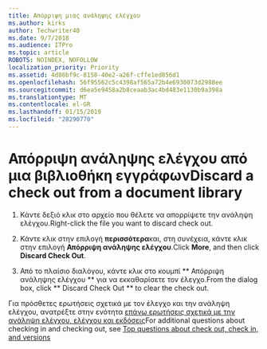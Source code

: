 ```yaml
---
title: Απόρριψη μιας ανάληψης ελέγχου
ms.author: kirks
author: Techwriter40
ms.date: 9/7/2018
ms.audience: ITPro
ms.topic: article
ROBOTS: NOINDEX, NOFOLLOW
localization_priority: Priority
ms.assetid: 4d86bf9c-8158-40e2-a26f-cffe1ed856d1
ms.openlocfilehash: 56f95562c5c4398af565a72b4e6930073d2988ee
ms.sourcegitcommit: d6ea5e9458a2b8ceaab3ac4bd483e1130b9a398a
ms.translationtype: MT
ms.contentlocale: el-GR
ms.lasthandoff: 01/15/2019
ms.locfileid: "28290770"
---
```

# <a name="discard-a-check-out-from-a-document-library"></a><span data-ttu-id="89dc8-102">Απόρριψη ανάληψης ελέγχου από μια βιβλιοθήκη εγγράφων</span><span class="sxs-lookup"><span data-stu-id="89dc8-102">Discard a check out from a document library</span></span>

1. <span data-ttu-id="89dc8-103">Κάντε δεξιό κλικ στο αρχείο που θέλετε να απορρίψετε την ανάληψη ελέγχου.</span><span class="sxs-lookup"><span data-stu-id="89dc8-103">Right-click the file you want to discard check out.</span></span>
    
2. <span data-ttu-id="89dc8-104">Κάντε κλικ στην επιλογή **περισσότερα**και, στη συνέχεια, κάντε κλικ στην επιλογή **Απόρριψη ανάληψης ελέγχου**.</span><span class="sxs-lookup"><span data-stu-id="89dc8-104">Click **More**, and then click **Discard Check Out**.</span></span> 
    
3. <span data-ttu-id="89dc8-105">Από το πλαίσιο διαλόγου, κάντε κλικ στο κουμπί \*\* Απόρριψη ανάληψης ελέγχου \*\* για να εκκαθαρίσετε τον έλεγχο.</span><span class="sxs-lookup"><span data-stu-id="89dc8-105">From the dialog box, click \*\* Discard Check Out \*\* to clear the check out.</span></span> 
    
<span data-ttu-id="89dc8-106">Για πρόσθετες ερωτήσεις σχετικά με τον έλεγχο και την ανάληψη ελέγχου, ανατρέξτε στην ενότητα [επάνω ερωτήσεις σχετικά με την ανάληψη ελέγχου, ελέγχου και εκδόσεις](https://go.microsoft.com/fwlink/?linkid=2018786)</span><span class="sxs-lookup"><span data-stu-id="89dc8-106">For additional questions about checking in and checking out, see [Top questions about check out, check in, and versions](https://go.microsoft.com/fwlink/?linkid=2018786)</span></span>
  

